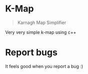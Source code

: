 # K-Map
> Karnagh Map Simplifier

Very very simple k-map using c++

# Report bugs
It feels good when you report a bug :)
